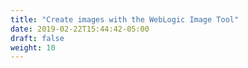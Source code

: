 ```yaml
---
title: "Create images with the WebLogic Image Tool"
date: 2019-02-22T15:44:42-05:00
draft: false
weight: 10
---
```

